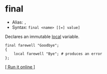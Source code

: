# final

- Alias: `,`
- Syntax: `final <name> [[=] value]`

Declares an immutable [local](local) variable.

    final farewell "Goodbye";
    {
        local farewell "Bye"; # produces an error
    };

[[ Run it online ]](https://utopia.sh/?code=final+farewell+%22Goodbye%22%3B%0D%0A%7B%0D%0A++++local+farewell+%22Bye%22%3B+%23+produces+an+error%0D%0A%7D%3B)
